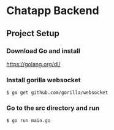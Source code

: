 # Chatapp Backend


## Project Setup
### Download Go and install
https://golang.org/dl/

### Install gorilla websocket
```
$ go get github.com/gorilla/websocket
```

### Go to the src directory and run
```
$ go run main.go
```
